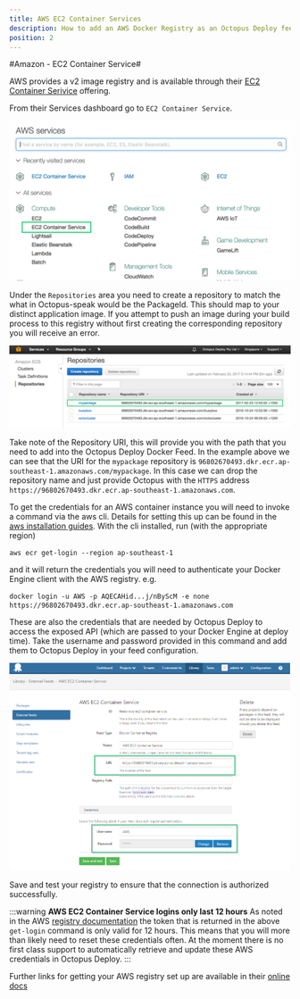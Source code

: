 ```yaml
---
title: AWS EC2 Container Services
description: How to add an AWS Docker Registry as an Octopus Deploy feed for use in Docker steps.
position: 2
---
```


#Amazon - EC2 Container Service#

AWS provides a v2 image registry and is available through their [EC2 Container Serivice](https://aws.amazon.com/ecs/) offering. 

From their Services dashboard go to `EC2 Container Service`.

 ![AWS Services](aws-services.png)

Under the `Repositories` area you need to create a repository to match the what in Octopus-speak would be the PackageId. This should map to your distinct application image. If you attempt to push an image during your build process to this registry without first creating the corresponding repository you will receive an error.

![AWS Registries](aws-registries.png)

Take note of the Repository URI, this will provide you with the path that you need to add into the Octopus Deploy Docker Feed. In the example above we can see that the URI for the `mypackage` repository is `96802670493.dkr.ecr.ap-southeast-1.amazonaws.com/mypackage`. In this case we can drop the repository name and just provide Octopus with the `HTTPS` address `https://96802670493.dkr.ecr.ap-southeast-1.amazonaws.com`. 

To get the credentials for an AWS container instance you will need to invoke a command via the aws cli. Details for setting this up can be found in the [aws installation guides](http://docs.aws.amazon.com/cli/latest/userguide/installing.html). With the cli installed, run (with the appropriate region)
```
aws ecr get-login --region ap-southeast-1
```
and it will return the credentials you will need to authenticate your Docker Engine client with the AWS registry. e.g.
```
docker login -u AWS -p AQECAHid...j/nByScM -e none https://96802670493.dkr.ecr.ap-southeast-1.amazonaws.com
```
These are also the credentials that are needed by Octopus Deploy to access the exposed API (which are passed to your Docker Engine at deploy time). Take the username and password provided in this command and add them to Octopus Deploy in your feed configuration.

![AWS EC2 Container Service Registry Feed](aws-feed.png)

Save and test your registry to ensure that the connection is authorized successfully.

:::warning
**AWS EC2 Container Service logins only last 12 hours**
As noted in the AWS [registry documentation](http://docs.aws.amazon.com/AmazonECR/latest/userguide/Registries.html) the token that is returned in the above `get-login` command is only valid for 12 hours. This means that you will more than likely need to reset these credentials often. At the moment there is no first class support to automatically  retrieve and update these AWS credentials in Octopus Deploy.
:::

Further links for getting your AWS registry set up are available in their [online docs](http://docs.aws.amazon.com/AmazonECR/latest/userguide/what-is-ecr.html)